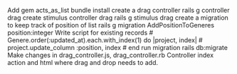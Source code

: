 Add gem acts_as_list
bundle install
create a drag controller
      rails g controller drag
create stimulus controller drag
      rails g stimulus drag
create a migration to keep track of position of list
    rails g migration AddPositionToGeneres position:integer
    Write script for existing records
        # Genere.order(:updated_at).each.with_index(1) do |project, index|
        #   project.update_column :position, index
        # end
run migration
   rails db:migrate
Make changes in drag_controller.js, drag_controller.rb
Controller index action and html where drag and drop needs to add.
